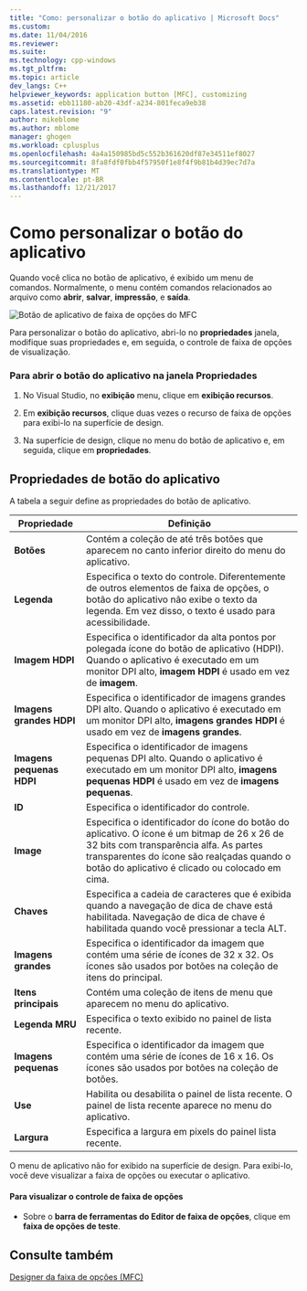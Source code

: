 ```yaml
---
title: "Como: personalizar o botão do aplicativo | Microsoft Docs"
ms.custom: 
ms.date: 11/04/2016
ms.reviewer: 
ms.suite: 
ms.technology: cpp-windows
ms.tgt_pltfrm: 
ms.topic: article
dev_langs: C++
helpviewer_keywords: application button [MFC], customizing
ms.assetid: ebb11180-ab20-43df-a234-801feca9eb38
caps.latest.revision: "9"
author: mikeblome
ms.author: mblome
manager: ghogen
ms.workload: cplusplus
ms.openlocfilehash: 4a4a150985bd5c552b361620df87e34511ef8027
ms.sourcegitcommit: 8fa8fdf0fbb4f57950f1e8f4f9b81b4d39ec7d7a
ms.translationtype: MT
ms.contentlocale: pt-BR
ms.lasthandoff: 12/21/2017
---
```

# <a name="how-to-customize-the-application-button"></a>Como personalizar o botão do aplicativo
Quando você clica no botão de aplicativo, é exibido um menu de comandos. Normalmente, o menu contém comandos relacionados ao arquivo como **abrir**, **salvar**, **impressão**, e **saída**.  
  
 ![Botão de aplicativo de faixa de opções do MFC](../mfc/media/application_button.png "application_button")  
  
 Para personalizar o botão do aplicativo, abri-lo no **propriedades** janela, modifique suas propriedades e, em seguida, o controle de faixa de opções de visualização.  
  
### <a name="to-open-the-application-button-in-the-properties-window"></a>Para abrir o botão do aplicativo na janela Propriedades  
  
1.  No Visual Studio, no **exibição** menu, clique em **exibição recursos**.  
  
2.  Em **exibição recursos**, clique duas vezes o recurso de faixa de opções para exibi-lo na superfície de design.  
  
3.  Na superfície de design, clique no menu do botão de aplicativo e, em seguida, clique em **propriedades**.  
  
## <a name="application-button-properties"></a>Propriedades de botão do aplicativo  
 A tabela a seguir define as propriedades do botão de aplicativo.  
  
|Propriedade|Definição|  
|--------------|----------------|  
|**Botões**|Contém a coleção de até três botões que aparecem no canto inferior direito do menu do aplicativo.|  
|**Legenda**|Especifica o texto do controle. Diferentemente de outros elementos de faixa de opções, o botão do aplicativo não exibe o texto da legenda. Em vez disso, o texto é usado para acessibilidade.|  
|**Imagem HDPI**|Especifica o identificador da alta pontos por polegada ícone do botão de aplicativo (HDPI). Quando o aplicativo é executado em um monitor DPI alto, **imagem HDPI** é usado em vez de **imagem**.|  
|**Imagens grandes HDPI**|Especifica o identificador de imagens grandes DPI alto. Quando o aplicativo é executado em um monitor DPI alto, **imagens grandes HDPI** é usado em vez de **imagens grandes**.|  
|**Imagens pequenas HDPI**|Especifica o identificador de imagens pequenas DPI alto. Quando o aplicativo é executado em um monitor DPI alto, **imagens pequenas HDPI** é usado em vez de **imagens pequenas**.|  
|**ID**|Especifica o identificador do controle.|  
|**Image**|Especifica o identificador do ícone do botão do aplicativo. O ícone é um bitmap de 26 x 26 de 32 bits com transparência alfa. As partes transparentes do ícone são realçadas quando o botão do aplicativo é clicado ou colocado em cima.|  
|**Chaves**|Especifica a cadeia de caracteres que é exibida quando a navegação de dica de chave está habilitada. Navegação de dica de chave é habilitada quando você pressionar a tecla ALT.|  
|**Imagens grandes**|Especifica o identificador da imagem que contém uma série de ícones de 32 x 32. Os ícones são usados por botões na coleção de itens do principal.|  
|**Itens principais**|Contém uma coleção de itens de menu que aparecem no menu do aplicativo.|  
|**Legenda MRU**|Especifica o texto exibido no painel de lista recente.|  
|**Imagens pequenas**|Especifica o identificador da imagem que contém uma série de ícones de 16 x 16. Os ícones são usados por botões na coleção de botões.|  
|**Use**|Habilita ou desabilita o painel de lista recente. O painel de lista recente aparece no menu do aplicativo.|  
|**Largura**|Especifica a largura em pixels do painel lista recente.|  
  
 O menu de aplicativo não for exibido na superfície de design. Para exibi-lo, você deve visualizar a faixa de opções ou executar o aplicativo.  
  
#### <a name="to-preview-the-ribbon-control"></a>Para visualizar o controle de faixa de opções  
  
-   Sobre o **barra de ferramentas do Editor de faixa de opções**, clique em **faixa de opções de teste**.  
  
## <a name="see-also"></a>Consulte também  
 [Designer da faixa de opções (MFC)](../mfc/ribbon-designer-mfc.md)

